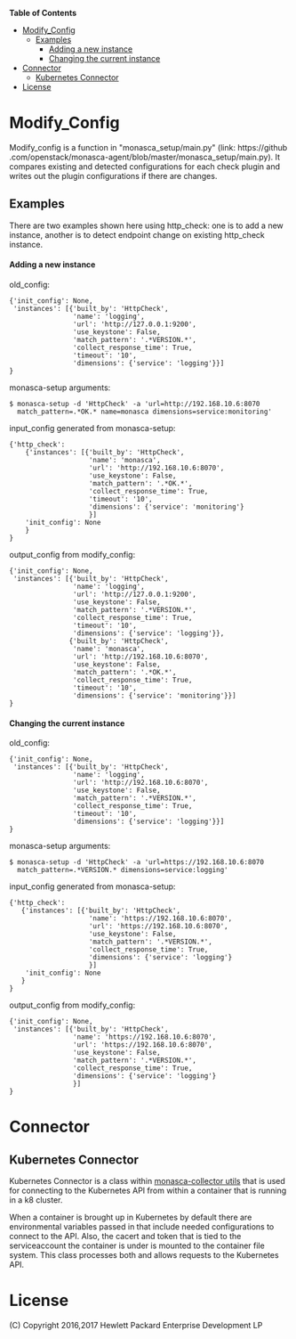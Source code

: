 <!-- START doctoc generated TOC please keep comment here to allow auto update -->
<!-- DON'T EDIT THIS SECTION, INSTEAD RE-RUN doctoc TO UPDATE -->
**Table of Contents**

- [Modify_Config](#modify_config)
  - [Examples](#examples)
      - [Adding a new instance](#adding-a-new-instance)
      - [Changing the current instance](#changing-the-current-instance)
- [Connector](#connector)
  - [Kubernetes Connector](#kubernetes-connector)
- [License](#license)

<!-- END doctoc generated TOC please keep comment here to allow auto update -->

# Modify_Config
Modify_config is a function in "monasca_setup/main.py" (link: https://github
.com/openstack/monasca-agent/blob/master/monasca_setup/main.py). It compares
existing and detected configurations for each check plugin and writes out the
plugin configurations if there are changes.

## Examples
There are two examples shown here using http_check: one is to add a new
instance, another is to detect endpoint change on existing http_check instance.

#### Adding a new instance
old_config:

```
{'init_config': None,
 'instances': [{'built_by': 'HttpCheck',
                'name': 'logging',
                'url': 'http://127.0.0.1:9200',
                'use_keystone': False,
                'match_pattern': '.*VERSION.*',
                'collect_response_time': True,
                'timeout': '10',
                'dimensions': {'service': 'logging'}}]
}
```

monasca-setup arguments:

    $ monasca-setup -d 'HttpCheck' -a 'url=http://192.168.10.6:8070
      match_pattern=.*OK.* name=monasca dimensions=service:monitoring'

input_config generated from monasca-setup:

```
{'http_check':
    {'instances': [{'built_by': 'HttpCheck',
                    'name': 'monasca',
                    'url': 'http://192.168.10.6:8070',
                    'use_keystone': False,
                    'match_pattern': '.*OK.*',
                    'collect_response_time': True,
                    'timeout': '10',
                    'dimensions': {'service': 'monitoring'}
                    }]
    'init_config': None
    }
}
```

output_config from modify_config:

```
{'init_config': None,
 'instances': [{'built_by': 'HttpCheck',
                'name': 'logging',
                'url': 'http://127.0.0.1:9200',
                'use_keystone': False,
                'match_pattern': '.*VERSION.*',
                'collect_response_time': True,
                'timeout': '10',
                'dimensions': {'service': 'logging'}},
               {'built_by': 'HttpCheck',
                'name': 'monasca',
                'url': 'http://192.168.10.6:8070',
                'use_keystone': False,
                'match_pattern': '.*OK.*',
                'collect_response_time': True,
                'timeout': '10',
                'dimensions': {'service': 'monitoring'}}]
}
```

#### Changing the current instance
old_config:

```
{'init_config': None,
 'instances': [{'built_by': 'HttpCheck',
                'name': 'logging',
                'url': 'http://192.168.10.6:8070',
                'use_keystone': False,
                'match_pattern': '.*VERSION.*',
                'collect_response_time': True,
                'timeout': '10',
                'dimensions': {'service': 'logging'}}]
}
```

monasca-setup arguments:

    $ monasca-setup -d 'HttpCheck' -a 'url=https://192.168.10.6:8070
      match_pattern=.*VERSION.* dimensions=service:logging'

input_config generated from monasca-setup:

```
{'http_check':
   {'instances': [{'built_by': 'HttpCheck',
                    'name': 'https://192.168.10.6:8070',
                    'url': 'https://192.168.10.6:8070',
                    'use_keystone': False,
                    'match_pattern': '.*VERSION.*',
                    'collect_response_time': True,
                    'dimensions': {'service': 'logging'}
                    }]
    'init_config': None
   }
}
```

output_config from modify_config:

```
{'init_config': None,
 'instances': [{'built_by': 'HttpCheck',
                'name': 'https://192.168.10.6:8070',
                'url': 'https://192.168.10.6:8070',
                'use_keystone': False,
                'match_pattern': '.*VERSION.*',
                'collect_response_time': True,
                'dimensions': {'service': 'logging'}
                }]
}
```

# Connector
## Kubernetes Connector
Kubernetes Connector is a class within [monasca-collector utils](https://github.com/openstack/monasca-agent/blob/master/monasca_agent/collector/checks/utils.py)
that is used for connecting to the Kubernetes API from within a container that is running in a k8 cluster.

When a container is brought up in Kubernetes by default there are environmental variables passed in that include needed
configurations to connect to the API. Also, the cacert and token that is tied to the serviceaccount the container is
under is mounted to the container file system. This class processes both and allows requests to the Kubernetes API.

# License
(C) Copyright 2016,2017 Hewlett Packard Enterprise Development LP


